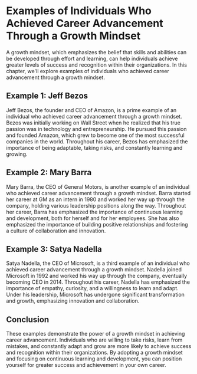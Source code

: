 Examples of Individuals Who Achieved Career Advancement Through a Growth Mindset
======================================================================================================================================

A growth mindset, which emphasizes the belief that skills and abilities can be developed through effort and learning, can help individuals achieve greater levels of success and recognition within their organizations. In this chapter, we'll explore examples of individuals who achieved career advancement through a growth mindset.

Example 1: Jeff Bezos
---------------------

Jeff Bezos, the founder and CEO of Amazon, is a prime example of an individual who achieved career advancement through a growth mindset. Bezos was initially working on Wall Street when he realized that his true passion was in technology and entrepreneurship. He pursued this passion and founded Amazon, which grew to become one of the most successful companies in the world. Throughout his career, Bezos has emphasized the importance of being adaptable, taking risks, and constantly learning and growing.

Example 2: Mary Barra
---------------------

Mary Barra, the CEO of General Motors, is another example of an individual who achieved career advancement through a growth mindset. Barra started her career at GM as an intern in 1980 and worked her way up through the company, holding various leadership positions along the way. Throughout her career, Barra has emphasized the importance of continuous learning and development, both for herself and for her employees. She has also emphasized the importance of building positive relationships and fostering a culture of collaboration and innovation.

Example 3: Satya Nadella
------------------------

Satya Nadella, the CEO of Microsoft, is a third example of an individual who achieved career advancement through a growth mindset. Nadella joined Microsoft in 1992 and worked his way up through the company, eventually becoming CEO in 2014. Throughout his career, Nadella has emphasized the importance of empathy, curiosity, and a willingness to learn and adapt. Under his leadership, Microsoft has undergone significant transformation and growth, emphasizing innovation and collaboration.

Conclusion
----------

These examples demonstrate the power of a growth mindset in achieving career advancement. Individuals who are willing to take risks, learn from mistakes, and constantly adapt and grow are more likely to achieve success and recognition within their organizations. By adopting a growth mindset and focusing on continuous learning and development, you can position yourself for greater success and achievement in your own career.
